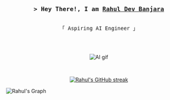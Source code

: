 <!-- Intro  -->
<h3 align="center">
    <samp>&gt; Hey There!, I am
        <b><a target="_blank" href="#">Rahul Dev Banjara</a></b>
    </samp>
</h3>

<p align="center">
    <samp>
        <br>
        「 Aspiring AI Engineer 」
        <br/>
        <br>
    </samp>
</p>

<br />

<!-- About Section -->
<p align="center">
  <img src="https://raw.githubusercontent.com/walidbosso/walidbosso/main/images/ML.gif" alt="AI gif" />
</p>

<br />

<p align="center">
    <a href="https://github.com/devrahulbanjara/">
        <img src="https://github-readme-streak-stats.herokuapp.com/?user=devrahulbanjara&theme=radical&border=7F3FBF&background=0D1117"
            alt="Rahul's GitHub streak" />
    </a>
</p>


![Rahul's Graph](https://github-readme-activity-graph.vercel.app/graph?username=devrahulbanjara&custom&bg_color=0D1117&color=7F3FBF&line=7F3FBF&point=7F3FBF&area_color=FFFFFF&title_color=FFFFFF&area=true)
